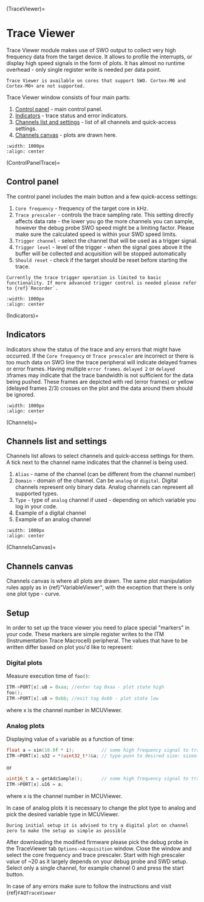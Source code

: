 (TraceViewer)=
# Trace Viewer

Trace Viewer module makes use of SWO output to collect very high frequency data from the target device. It allows to profile the interrupts, or display high speed signals in the form of plots. It has almost no runtime overhead - only single register write is needed per data point. 

```{note}
Trace Viewer is available on cores that support SWO. Cortex-M0 and Cortex-M0+ are not supported.
```

Trace Viewer window consists of four main parts:

1. [Control panel](ControlPanelTrace) - main control panel.
2. [Indicators](Indicators) - trace status and error indicators.
3. [Channels list and settings](Channels) - list of all channels and quick-access settings.
4. [Channels canvas](ChannelsCanvas) - plots are drawn here.

```{figure} ./images/TraceViewer.png
:width: 1000px
:align: center
```

(ControlPanelTrace)=
## Control panel

The control panel includes the main button and a few quick-access settings:

1. `Core frequency` - frequency of the target core in kHz. 
2. `Trace prescaler` - controls the trace sampling rate. This setting directly affects data rate - the lower you go the more channels you can sample, however the debug probe SWO speed might be a limiting factor. Please make sure the calculated speed is within your SWD speed limits.
3. `Trigger channel` - select the channel that will be used as a trigger signal.
4. `Trigger level` - level of the trigger - when the signal goes above it the buffer will be collected and acquisition will be stopped automatically
5. `Should reset` - check if the target should be reset before starting the trace.

```{note}
Currently the trace trigger operation is limited to basic functionality. If more advanced trigger control is needed please refer to {ref}`Recorder`.
```

```{figure} ./images/TraceViewerControlPanel.png
:width: 1000px
:align: center
```

(Indicators)=
## Indicators

Indicators show the status of the trace and any errors that might have occurred. If the `Core frequency` or `Trace prescaler` are incorrect or there is too much data on SWO line the trace peripheral will indicate delayed frames or error frames. Having multiple `error frames`. `delayed 2` or `delayed 3`frames may indicate that the trace bandwidth is not sufficient for the data being pushed. These frames are depicted with red (error frames) or yellow (delayed frames 2/3) crosses on the plot and the data around them should be ignored.

```{figure} ./images/TraceErrors.png
:width: 1000px
:align: center
```

(Channels)=
## Channels list and settings

Channels list allows to select channels and quick-access settings for them. A tick next to the channel name indicates that the channel is being used. 

1. `Alias` - name of the channel (can be different from the channel number)
2. `Domain` - domain of the channel. Can be `analog` or `digital`. Digital channels represent only binary data. Analog channels can represent all supported types.
3. `Type` - type of `analog` channel if used - depending on which variable you log in your code. 
4. Example of a digital channel
5. Example of an analog channel

```{figure} ./images/TraceViewerChannels.png
:width: 1000px
:align: center
```

(ChannelsCanvas)=
## Channels canvas

Channels canvas is where all plots are drawn. The same plot manipulation rules apply as in {ref}"VariableViewer", with the exception that there is only one plot type - curve. 


## Setup

In order to set up the trace viewer you need to place special "markers" in your code. These markers are simple register writes to the ITM (Instrumentation Trace Macrocell) peripheral. The values that have to be written differ based on plot you'd like to represent: 

### Digital plots

Measure execution time of `foo()`:
```c
ITM->PORT[x].u8 = 0xaa; //enter tag 0xaa - plot state high
foo();
ITM->PORT[x].u8 = 0xbb; //exit tag 0xbb - plot state low
```
where x is the channel number in MCUViewer.

### Analog plots

Displaying value of `a` variable as a function of time:
```c
float a = sin(10.0f * i);          // some high frequency signal to trace
ITM->PORT[x].u32 = *(uint32_t*)&a; // type-punn to desired size: sizeof(float) = sizeof(uint32_t)
```
or

```c
uint16_t a = getAdcSample();       // some high frequency signal to trace
ITM->PORT[x].u16 = a;              
```

where x is the channel number in MCUViewer.

In case of analog plots it is necessary to change the plot type to analog and pick the desired variable type in MCUViewer. 

```{note}
During initial setup it is advised to try a digital plot on channel zero to make the setup as simple as possible
```

After downloading the modified firmware please pick the debug probe in the TraceViewer tab `Options->Acquisition` window. Close the window and select the core frequency and trace prescaler. Start with high prescaler value of ~20 as it largely depends on your debug probe and SWD setup. Select only a single channel, for example channel 0 and press the start button. 

In case of any errors make sure to follow the instructions and visit {ref}`FAQTraceViewer`



